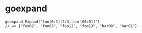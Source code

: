 # goexpand

```:go
goexpand.Expand("foo[0:1][2:3],bar[00:01]")
// => {"foo02", "foo03", "foo12", "foo13", "bar00", "bar01"}
```

